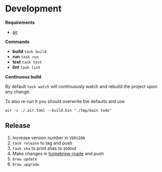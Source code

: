# Development

**Requirements**

- [air](https://github.com/cosmtrek/air)

**Commands**

- **build** `task build`
- **run** `task run`
- **test** `task test`
- **lint** `task lint`

**Continuous build**

By default `task watch` will continuously watch and rebuild the project upon any change.

To also re-run it you should overwrite the defaults and use

```
air -c ./.air.toml --build.bin "./tmp/main todo"
```

## Release

1. Increase version number in `VERSION`
2. `task release` to tag and push
3. `task sha` to print shas to stdout
4. Make changes in [homebrew-made](https://github.com/oschrenk/homebrew-made) and push
5. `brew update`
6. `brew upgrade`
